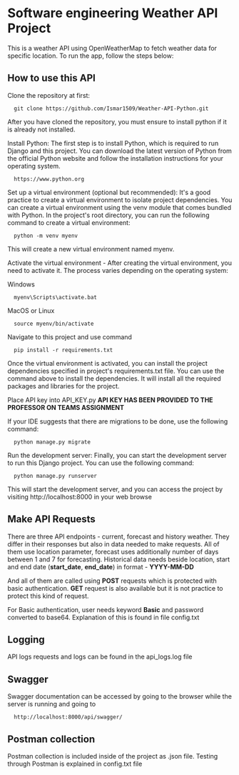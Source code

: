 # Software engineering Weather API Project

This is a weather API using OpenWeatherMap to fetch weather data for specific location.
To run the app, follow the steps below:

## How to use this API

Clone the repository at first:

```
  git clone https://github.com/Ismar1509/Weather-API-Python.git
```
After you have cloned the repository, you must ensure to install python if it is already not installed.

Install Python: The first step is to install Python, which is required to run Django and this project. You can download the latest version of Python from the official Python website and follow the installation instructions for your operating system.
```
  https://www.python.org
```
Set up a virtual environment (optional but recommended): It's a good practice to create a virtual environment to isolate project dependencies. You can create a virtual environment using the venv module that comes bundled with Python. In the project's root directory, you can run the following command to create a virtual environment:

```
  python -m venv myenv
```
This will create a new virtual environment named myenv.

Activate the virtual environment - After creating the virtual environment, you need to activate it. The process varies depending on the operating system:

Windows
```
  myenv\Scripts\activate.bat
```

MacOS or Linux
```
  source myenv/bin/activate
```

Navigate to this project and use command

```
  pip install -r requirements.txt
```

Once the virtual environment is activated, you can install the project dependencies specified in project's requirements.txt file. You can use the command above to install the dependencies. It will install all the required packages and libraries for the project.

Place API key into API_KEY.py 
**API KEY HAS BEEN PROVIDED TO THE PROFESSOR ON TEAMS ASSIGNMENT**

If your IDE suggests that there are migrations to be done, use the following command:

```
  python manage.py migrate
```
Run the development server: Finally, you can start the development server to run this Django project. You can use the following command:

```
  python manage.py runserver
```
This will start the development server, and you can access the project by visiting http://localhost:8000 in your web browse

## Make API Requests
There are three API endpoints - current, forecast and history weather. They differ in their responses but also in data needed to make requests. All of them use location parameter, forecast uses additionally number of days between 1 and 7 for forecasting. Historical data needs beside location, start and end date (**start_date**, **end_date**) in format - **YYYY-MM-DD** 

And all of them are called using **POST** requests which is protected with basic authentication.
**GET** request is also available but it is not practice to protect this kind of request.

For Basic authentication, user needs keyword **Basic** and password converted to base64. Explanation of this is found in file config.txt

## Logging
API logs requests and logs can be found in the api_logs.log file

## Swagger
Swagger documentation can be accessed by going to the browser while the server is running and going to 
```
  http://localhost:8000/api/swagger/
```

## Postman collection
Postman collection is included inside of the project as .json file.
Testing through Postman is explained in config.txt file

